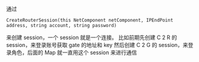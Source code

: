 通过

```
CreateRouterSession(this NetComponent netComponent, IPEndPoint address, string account, string password)
```

来创建 session，一个 session 就是一个连接。
比如前期先创建 C 2 R 的 session，来登录账号获取 gate 的地址和 key
然后创建 C 2 G 的 session，来登录角色，后面的 Map 就一直用这个 session 来进行通信
